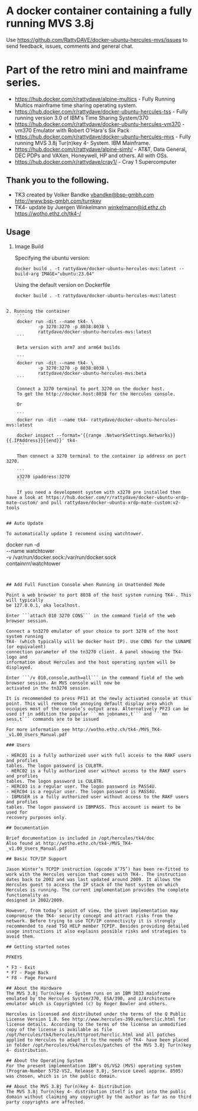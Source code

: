 # A docker container containing a fully running MVS 3.8j

Use https://github.com/RattyDAVE/docker-ubuntu-hercules-mvs/issues to send feedback, issues, comments and general chat.

# Part of the retro mini and mainframe series.

* https://hub.docker.com/r/rattydave/alpine-multics - Fully Running Multics mainframe time sharing operating system.
* https://hub.docker.com/r/rattydave/docker-ubuntu-hercules-tss - Fully running version 3.0 of IBM's Time Sharing System/370
* https://hub.docker.com/r/rattydave/docker-ubuntu-hercules-vm370 - vm370 Emulator with Robert O'Hara's Six Pack
* https://hub.docker.com/r/rattydave/docker-ubuntu-hercules-mvs - Fully running MVS 3.8j Tur(n)key 4- System. IBM Mainframe.
* https://hub.docker.com/r/rattydave/alpine-simh/ - AT&T, Data General, DEC PDPs and VAXen, Honeywell, HP and others. All with OSs.
* https://hub.docker.com/r/rattydave/cray1/ - Cray 1 Supercomputer

## Thank you to the following.
* TK3 created by Volker Bandke       vbandke@bsp-gmbh.com http://www.bsp-gmbh.com/turnkey
* TK4- update by Juergen Winkelmann  winkelmann@id.ethz.ch https://wotho.ethz.ch/tk4-/

## Usage

1. Image Build

    Specifying the ubuntu version:
    ```shell
    docker build . -t rattydave/docker-ubuntu-hercules-mvs:latest --build-arg IMAGE="ubuntu:23.04"
    ```

    Using the default version on Dockerfile

    ```shell
    docker build . -t rattydave/docker-ubuntu-hercules-mvs:latest
```

2. Running the container
    ```
    docker run -dit --name tk4- \
            -p 3270:3270 -p 8038:8038 \
            rattydave/docker-ubuntu-hercules-mvs:latest
    ```

    Beta version with arm7 and arm64 builds

    ```
    docker run -dit --name tk4- \
            -p 3270:3270 -p 8038:8038 \
            rattydave/docker-ubuntu-hercules-mvs:beta
    ```

    Connect a 3270 terminal to port 3270 on the docker host.
    To get the http://docker.host:8038 for the Hercules console.

    Or

    ```
    docker run -dit --name tk4- rattydave/docker-ubuntu-hercules-mvs:latest

    docker inspect --format='{{range .NetworkSettings.Networks}}{{.IPAddress}}{{end}}' tk4-
    ```

    Then connect a 3270 terminal to the container ip address on port 3270.

    ```
    x3270 ipaddress:3270
    ```

    If you need a development system with x3270 pre installed then have a look at https://hub.docker.com/r/rattydave/docker-ubuntu-xrdp-mate-custom/ and pull rattydave/docker-ubuntu-xrdp-mate-custom:v2-tools


## Auto Update

To automatically update I recomend using watchtower.

```
docker run -d \
    --name watchtower \
    -v /var/run/docker.sock:/var/run/docker.sock \
    containrrr/watchtower
```


## Add Full Function Console when Running in Unattended Mode

Point a web browser to port 8038 of the host system running TK4-. This will typically
be 127.0.0.1, aka localhost.

Enter ```attach 010 3270 CONS``` in the command field of the web browser session.

Connect a tn3270 emulator of your choice to port 3270 of the host system running
TK4- (which typically will be docker host IP). Use CONS for the LUNAME (or equivalent)
connection parameter of the tn3270 client. A panel showing the TK4- logo and
information about Hercules and the host operating system will be displayed.

Enter ```/v 010,console,auth=all``` in the command field of the web browser session. An MVS console will now be
activated in the tn3270 session.

It is recommended to press PF11 at the newly activated console at this point. This will remove the annoying default display area which occupies most of the console’s output area. Alternatively PF23 can be used if in addition the popular ```mn jobnames,t``` and ```mn sess,t``` commands are to be issued

For more information see http://wotho.ethz.ch/tk4-/MVS_TK4-_v1.00_Users_Manual.pdf

### Users

- HERC01 is a fully authorized user with full access to the RAKF users and profiles
tables. The logon password is CUL8TR.
- HERC02 is a fully authorized user without access to the RAKF users and profiles
tables. The logon password is CUL8TR.
- HERC03 is a regular user. The logon password is PASS4U.
- HERC04 is a regular user. The logon password is PASS4U.
- IBMUSER is a fully authorized user without access to the RAKF users and profiles
tables. The logon password is IBMPASS. This account is meant to be used for
recovery purposes only.

## Documentation

Brief documentation is included in /opt/hercules/tk4/doc
Also found at http://wotho.ethz.ch/tk4-/MVS_TK4-_v1.00_Users_Manual.pdf

## Basic TCP/IP Support

Jason Winter’s TCPIP instruction (opcode X’75’) has been re-fitted to work with the Hercules version that comes with TK4-. The instruction dates back to 2002 and was last updated around 2009. It allows the Hercules guest to access the IP stack of the host system on which Hercules is running. The current implementation provides the complete functionality as
designed in 2002/2009.

However, from today’s point of view, the given implementation may compromise the TK4- security concept and attract risks from the network. Before trying to use TCP/IP connectivity it is strongly recommended to read TSO HELP member TCPIP. Besides providing detailed usage instructions it also explains possible risks and strategies to avoid them.

## Getting started notes

PFKEYS

* F3 - Exit
* F7 - Page Back
* F8 - Page Forward

## About the Hardware
The MVS 3.8j Tur(n)key 4- System runs on an IBM 3033 mainframe emulated by the Hercules System/370, ESA/390, and z/Architecture emulator which is Copyrighted (c) by Roger Bowler and others.

Hercules is licensed and distributed under the terms of the Q Public License Version 1.0. See http://www.hercules-390.eu/herclic.html for license details. According to the terms of the license an unmodified copy of the license is available as file /opt/hercules/tk4/hercules/httproot/herclic.html and all patches applied to Hercules to adapt it to the needs of TK4- have been placed in folder /opt/hercules/tk4/hercules/patches of the MVS 3.8j Tur(n)key 4- distribution.

## About the Operating System
For the present implementation IBM's OS/VS2 (MVS) operating system (Program-Number 5752-VS2, Release 3.8j, Service Level approx. 8505) was chosen, which is in the public domain.

## About the MVS 3.8j Tur(n)key 4- Distribution
The MVS 3.8j Tur(n)key 4- distribution itself is put into the public domain without claiming any copyright by the author as far as no third party copyrights are affected.
